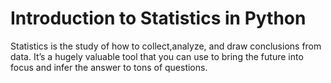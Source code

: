 # Introduction to Statistics in Python

Statistics is the study of how to collect,analyze, and draw conclusions from data.
It’s a hugely valuable tool that you can use to bring the future into focus and infer the answer to tons of questions.
